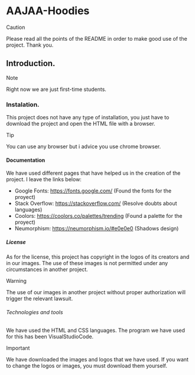 # AAJAA-Hoodies

>[!CAUTION]
>Please read all the points of the README in order to make good use of the project. Thank you.
## Introduction.


>[!NOTE]
>Right now we are just first-time students.

### Instalation.
This project does not have any type of installation, you just have to download the project and open the HTML file with a browser.
>[!TIP]
>You can use any browser but i advice you use chrome browser.


#### Documentation
We have used different pages that have helped us in the creation of the project. I leave the links below:
- Google Fonts: https://fonts.google.com/ (Found the fonts for the proyect)
- Stack Overflow: https://stackoverflow.com/ (Resolve doubts about languages)
- Coolors: https://coolors.co/palettes/trending (Found a palette for the proyect)
- Neumorphism: https://neumorphism.io/#e0e0e0 (Shadows design)

##### License

As for the license, this project has copyright in the logos of its creators and in our images. The use of these images is not permitted under any circumstances in another project.
>[!WARNING]
>The use of our images in another project without proper authorization will trigger the relevant lawsuit.

###### Technologies and tools

We have used the HTML and CSS languages. The program we have used for this has been VisualStudioCode.
>[!IMPORTANT]
>We have downloaded the images and logos that we have used. If you want to change the logos or images, you must download them yourself.
